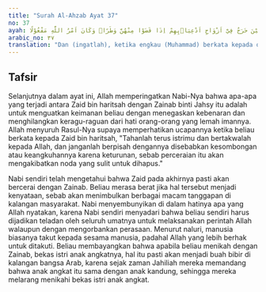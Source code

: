 ```yaml
---
title: "Surah Al-Ahzab Ayat 37"
no: 37
ayah: وَاِذْ تَقُوْلُ لِلَّذِيْٓ اَنْعَمَ اللّٰهُ عَلَيْهِ وَاَنْعَمْتَ عَلَيْهِ اَمْسِكْ عَلَيْكَ زَوْجَكَ وَاتَّقِ اللّٰهَ وَتُخْفِيْ فِيْ نَفْسِكَ مَا اللّٰهُ مُبْدِيْهِ وَتَخْشَى النَّاسَۚ وَاللّٰهُ اَحَقُّ اَنْ تَخْشٰىهُ ۗ فَلَمَّا قَضٰى زَيْدٌ مِّنْهَا وَطَرًاۗ زَوَّجْنٰكَهَا لِكَيْ لَا يَكُوْنَ عَلَى الْمُؤْمِنِيْنَ حَرَجٌ فِيْٓ اَزْوَاجِ اَدْعِيَاۤىِٕهِمْ اِذَا قَضَوْا مِنْهُنَّ وَطَرًاۗ وَكَانَ اَمْرُ اللّٰهِ مَفْعُوْلًا 
arabic_no: ٣٧
translation: "Dan (ingatlah), ketika engkau (Muhammad) berkata kepada orang yang telah diberi nikmat oleh Allah dan engkau (juga) telah memberi nikmat kepadanya, “Pertahankanlah terus istrimu dan bertakwalah kepada Allah,” sedang engkau menyembunyikan di dalam hatimu apa yang akan dinyatakan oleh Allah, dan engkau takut kepada manusia, padahal Allah lebih berhak engkau takuti. Maka ketika Zaid telah mengakhiri keperluan terhadap istrinya (menceraikannya), Kami nikahkan engkau dengan dia (Zainab) agar tidak ada keberatan bagi orang mukmin untuk (menikahi) istri-istri anak-anak angkat mereka, apabila anak-anak angkat itu telah menyelesaikan keperluannya terhadap istrinya. Dan ketetapan Allah itu pasti terjadi."
---
```


## Tafsir

Selanjutnya dalam ayat ini, Allah memperingatkan Nabi-Nya bahwa apa-apa yang terjadi antara Zaid bin haritsah dengan Zainab binti Jahsy itu adalah untuk menguatkan keimanan beliau dengan menegaskan kebenaran dan menghilangkan keragu-raguan dari hati orang-orang yang lemah imannya. Allah menyuruh Rasul-Nya supaya memperhatikan ucapannya ketika beliau berkata kepada Zaid bin haritsah, "Tahanlah terus istrimu dan bertakwalah kepada Allah, dan janganlah berpisah dengannya disebabkan kesombongan atau keangkuhannya karena keturunan, sebab perceraian itu akan mengakibatkan noda yang sulit untuk dihapus." 

Nabi sendiri telah mengetahui bahwa Zaid pada akhirnya pasti akan bercerai dengan Zainab. Beliau merasa berat jika hal tersebut menjadi kenyataan, sebab akan menimbulkan berbagai macam tanggapan di kalangan masyarakat. Nabi menyembunyikan di dalam hatinya apa yang Allah nyatakan, karena Nabi sendiri menyadari bahwa beliau sendiri harus dijadikan teladan oleh seluruh umatnya untuk melaksanakan perintah Allah walaupun dengan mengorbankan perasaan. Menurut naluri, manusia biasanya takut kepada sesama manusia, padahal Allah yang lebih berhak untuk ditakuti. Beliau membayangkan bahwa apabila beliau menikah dengan Zainab, bekas istri anak angkatnya, hal itu pasti akan menjadi buah bibir di kalangan bangsa Arab, karena sejak zaman Jahiliah mereka memandang bahwa anak angkat itu sama dengan anak kandung, sehingga mereka melarang menikahi bekas istri anak angkat.